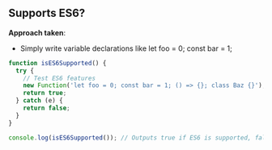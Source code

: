 ## Supports ES6?

**Approach taken**:

- Simply write variable declarations like let foo = 0; const bar = 1;

```js
function isES6Supported() {
  try {
    // Test ES6 features
    new Function('let foo = 0; const bar = 1; () => {}; class Baz {}');
    return true;
  } catch (e) {
    return false;
  }
}

console.log(isES6Supported()); // Outputs true if ES6 is supported, false otherwise
```
